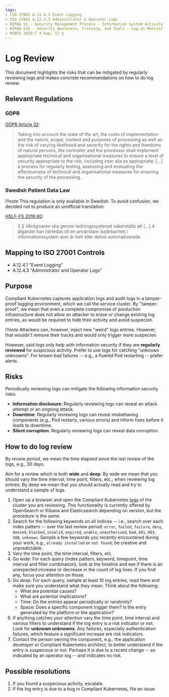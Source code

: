 ```yaml
---
tags:
- ISO 27001 A.12.4.1 Event Logging
- ISO 27001 A.12.4.3 Administrator & Operator Logs
- HIPAA S5 - Security Management Process - Information System Activity Review - § 164.308(a)(1)(ii)(D)
- HIPAA S18 - Security Awareness, Training, and Tools - Log-in Monitoring - § 164.308(a)(5)(ii)(C)
- MSBFS 2020:7 4 kap. 17 §
---
```

# Log Review

This document highlights the risks that can be mitigated by regularly reviewing logs and makes concrete recommendations on how to do log review.

## Relevant Regulations

### GDPR

[GDPR Article 32](https://gdpr-info.eu/art-32-gdpr/):

> Taking into account the state of the art, the costs of implementation and the nature, scope, context and purposes of processing as well as the risk of varying likelihood and severity for the rights and freedoms of natural persons, the controller and the processor shall implement appropriate technical and organisational measures to ensure a level of security appropriate to the risk, including inter alia as appropriate:
> [...]
> a process for regularly testing, assessing and evaluating the effectiveness of technical and organisational measures for ensuring the security of the processing.

### Swedish Patient Data Law

!!!note
    This regulation is only available in Swedish. To avoid confusion, we decided not to produce an unofficial translation.

[HSLF-FS 2016:40](https://www.socialstyrelsen.se/regler-och-riktlinjer/foreskrifter-och-allmanna-rad/konsoliderade-foreskrifter/201640-om-journalforing-och-behandling-av-personuppgifter-i-halso--och-sjukvarden/):

> 2 § Vårdgivaren ska genom ledningssystemet säkerställa att
> [...]
> 4. åtgärder kan härledas till en användare (spårbarhet) i informationssystem som är helt eller delvis automatiserade.

## Mapping to ISO 27001 Controls

- A.12.4.1 "Event Logging"
- A.12.4.3 "Administrator and Operator Logs"

## Purpose

Compliant Kubernetes captures application logs and audit logs in a tamper-proof logging environment, which we call the service cluster. By "tamper-proof", we mean that even a complete compromise of production infrastructure does not allow an attacker to erase or change existing log entries, as would be required to hide their activity and avoid suspecion.

!!!note
    Attackers can, however, inject new "weird" logs entries. However, that wouldn't remove their tracks and would only trigger more suspecion.

However, said logs only help with information security if they are **regularly reviewed** for suspicious activity. Prefer to use logs for catching "unknown unknowns". For known bad failures -- e.g., a fluentd Pod restarting -- prefer alerts.

## Risks

Periodically reviewing logs can mitigate the following information security risks:

* **Information disclosure**: Regularly reviewing logs can reveal an attack attempt or an ongoing attack.
* **Downtime**: Regularly reviewing logs can reveal misbehaving components (e.g., Pod restarts, various errors) and inform fixes before it leads to downtime.
* **Silent corruption**: Regularly reviewing logs can reveal data corruption.

## How to do log review

By *review period*, we mean the time elapsed since the last review of the logs, e.g., 30 days.

Aim for a review which is both **wide** and **deep**. By wide we mean that you should vary the time interval, time point, filters, etc., when reviewing log entries. By deep we mean that you should actually read and try to understand a sample of logs.

1. Open up a browser and open the Compliant Kubernetes [logs](/compliantkubernetes/user-guide/logs/) of the cluster you are reviewing. This functionality is currently offered by OpenSearch or Kibana and Elasticsearch depending on version, but the procedure is the same.
2. Search for the following keywords on all indices -- i.e., search over each index pattern -- over the last review period: `error`, `failed`, `failure`, `deny`, `denied`, `blocked`, `invalid`, `expired`, `unable`, `unauthorized`, `bad`, `401`, `403`, `500`, `unknown`. Sample a few keywords you recently encountered during your work, e.g., `already installed` or `not found`; be creative and unpredictable.
3. Vary the time point, the time interval, filters, etc.
4. Go *wide*: For each query (index pattern, keyword, timepoint, time interval and filter combination), look at the timeline and see if there is an unexpected increase or decrease in the count of log lines. If you find any, focus your attention on those.
5. Go *deep*: For each query, sample at least 10 log entries, read them and make sure you understand what they mean. Think about the following:
    * What are potential causes?
    * What are potential implications?
    * Time: Do the entries appear periodically or randomly?
    * Space: Does a specific component trigger them? Is the entry generated by the platform or the application?
6. If anything catches your attention vary the time point, time interval and various filters to understand if the log entry is a risk indicator or not. Look for **unknown unknowns**. Any failures, especially authentication failures, which feature a significant increase are risk indicators.
7. Contact the person owning the component, e.g., the application developer or Compliant Kubernetes architect, to better understand if the entry is suspecious or not. Perhaps it is due to a recent change -- as indicated by an operator log -- and indicates no risk.

## Possible resolutions

1. If you found a suspecious activity, escalate.
2. If the log entry is due to a bug in Compliant Kubernetes, file an issue.
